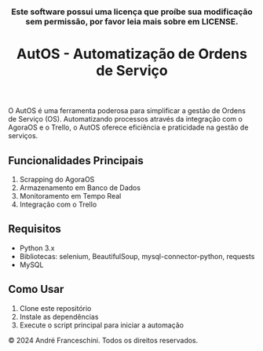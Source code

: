 <!DOCTYPE html>
<html lang="pt-br">
<head>
    <meta charset="UTF-8">
    <meta name="viewport" content="width=device-width, initial-scale=1.0">
    <link rel="stylesheet" href="styles.css">
</head>
<body>
    <header>
        <h3>Este software possui uma licença que proíbe sua modificação sem permissão, por favor leia mais sobre em LICENSE.</h3>
        <h1>AutOS - Automatização de Ordens de Serviço</h1>
    </header>
    <section id="description">
        <p>O AutOS é uma ferramenta poderosa para simplificar a gestão de Ordens de Serviço (OS). Automatizando processos através da integração com o AgoraOS e o Trello, o AutOS oferece eficiência e praticidade na gestão de serviços.</p>
        <h2>Funcionalidades Principais</h2>
        <ol>
            <li>Scrapping do AgoraOS</li>
            <li>Armazenamento em Banco de Dados</li>
            <li>Monitoramento em Tempo Real</li>
            <li>Integração com o Trello</li>
        </ol>
    </section>
    <section id="requirements">
        <h2>Requisitos</h2>
        <ul>
            <li>Python 3.x</li>
            <li>Bibliotecas: selenium, BeautifulSoup, mysql-connector-python, requests</li>
            <li>MySQL</li>
        </ul>
    </section>
    <section id="usage">
        <h2>Como Usar</h2>
        <ol>
            <li>Clone este repositório</li>
            <li>Instale as dependências</li>
            <li>Execute o script principal para iniciar a automação</li>
        </ol>
    </section>
    <footer>
        <p>&copy; 2024 André Franceschini. Todos os direitos reservados.</p>
    </footer>
</body>
</html>
